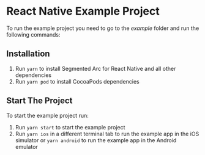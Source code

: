 # React Native Example Project

To run the example project you need to go to the _example_ folder and run the following commands:

## Installation

1. Run `yarn` to install Segmented Arc for React Native and all other dependencies
2. Run `yarn pod` to install CocoaPods dependencies

## Start The Project

To start the example project run:

1. Run `yarn start` to start the example project
2. Run `yarn ios` in a different terminal tab to run the example app in the iOS simulator or `yarn android` to run the example app in the Android emulator
